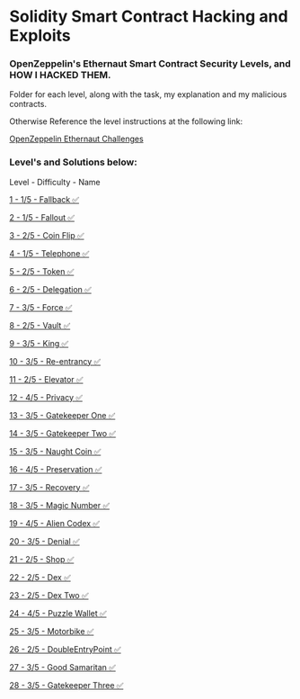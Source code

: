 # Solidity Smart Contract Hacking and Exploits
### OpenZeppelin's Ethernaut Smart Contract Security Levels, and **HOW I HACKED THEM**.

Folder for each level, along with the task, my explanation and my malicious contracts.

Otherwise Reference the level instructions at the following link:

[OpenZeppelin Ethernaut Challenges](https://ethernaut.openzeppelin.com/)

### Level's and Solutions below:

Level - Difficulty - Name

[1 - 1/5 - Fallback ✅](https://github.com/CharlieJRBenson/SmartContractHacking/tree/main/Fallback)

[2 - 1/5 - Fallout ✅](https://github.com/CharlieJRBenson/SmartContractHacking/tree/main/Fallout)

[3 - 2/5 - Coin Flip ✅](https://github.com/CharlieJRBenson/SmartContractHacking/tree/main/CoinFlip)

[4 - 1/5 - Telephone ✅](https://github.com/CharlieJRBenson/SmartContractHacking/tree/main/Telephone)

[5 - 2/5 - Token ✅](https://github.com/CharlieJRBenson/SmartContractHacking/tree/main/Token)

[6 - 2/5 - Delegation ✅](https://github.com/CharlieJRBenson/SmartContractHacking/tree/main/Delegation)

[7 - 3/5 - Force ✅](https://github.com/CharlieJRBenson/SmartContractHacking/tree/main/Force)

[8 - 2/5 - Vault ✅](https://github.com/CharlieJRBenson/SmartContractHacking/tree/main/Vault)

[9 - 3/5 - King ✅](https://github.com/CharlieJRBenson/SmartContractHacking/tree/main/King)

[10 - 3/5 - Re-entrancy ✅](https://github.com/CharlieJRBenson/SmartContractHacking/tree/main/Re-entrancy)

[11 - 2/5 - Elevator ✅](https://github.com/CharlieJRBenson/SmartContractHacking/tree/main/Elevator)

[12 - 4/5 - Privacy ✅](https://github.com/CharlieJRBenson/SmartContractHacking/tree/main/Privacy)

[13 - 3/5 - Gatekeeper One ✅](https://github.com/CharlieJRBenson/SmartContractHacking/tree/main/GatekeeperOne)

[14 - 3/5 - Gatekeeper Two ✅](https://github.com/CharlieJRBenson/Smart-Contract-Hacking/tree/main/GatekeeperTwo)

[15 - 3/5 - Naught Coin ✅](https://github.com/CharlieJRBenson/SmartContractHacking/tree/main/NaughtCoin)

[16 - 4/5 - Preservation ✅](https://github.com/CharlieJRBenson/SmartContractHacking/tree/main/Preservation)

[17 - 3/5 - Recovery ✅](https://github.com/CharlieJRBenson/SmartContractHacking/tree/main/Recovery)

[18 - 3/5 - Magic Number ✅](https://github.com/CharlieJRBenson/SmartContractHacking/tree/main)

[19 - 4/5 - Alien Codex ✅](https://github.com/CharlieJRBenson/SmartContractHacking/tree/main)

[20 - 3/5 - Denial ✅](https://github.com/CharlieJRBenson/SmartContractHacking/tree/main)

[21 - 2/5 - Shop ✅](https://github.com/CharlieJRBenson/SmartContractHacking/tree/main)

[22 - 2/5 - Dex ✅](https://github.com/CharlieJRBenson/SmartContractHacking/tree/main)

[23 - 2/5 - Dex Two ✅](https://github.com/CharlieJRBenson/SmartContractHacking/tree/main)

[24 - 4/5 - Puzzle Wallet ✅](https://github.com/CharlieJRBenson/SmartContractHacking/tree/main)

[25 - 3/5 - Motorbike ✅](https://github.com/CharlieJRBenson/SmartContractHacking/tree/main)

[26 - 2/5 - DoubleEntryPoint ✅](https://github.com/CharlieJRBenson/SmartContractHacking/tree/main)

[27 - 3/5 - Good Samaritan ✅](https://github.com/CharlieJRBenson/SmartContractHacking/tree/main)

[28 - 3/5 - Gatekeeper Three ✅](https://github.com/CharlieJRBenson/SmartContractHacking/tree/main)
